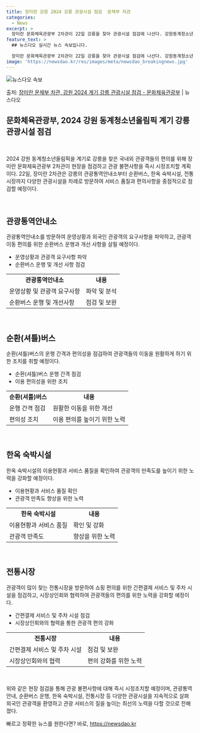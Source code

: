 ```yaml
---
title: 장미란 강원 2024 강릉 관광시설 점검  문체부 차관
categories:
  - News
excerpt: >
  장미란 문화체육관광부 2차관이 22일 강릉을 찾아 관광시설 점검에 나선다. 강원동계청소년 올림픽(강원 202…
feature_text: >
  ## 뉴스다오 실시간 뉴스 속보입니다.

  장미란 문화체육관광부 2차관이 22일 강릉을 찾아 관광시설 점검에 나선다. 강원동계청소년 올림픽(강원 202…
image: 'https://newsdao.kr/res/images/meta/newsdao_breakingnews.jpg'
---
```


![뉴스다오 속보](https://newsdao.kr/res/images/meta/newsdao_breakingnews.jpg)

<p>출처: <a href="https://newsdao.kr/3055" rel="dofollow">장미란 문체부 차관, 강원 2024 계기 강릉 관광시설 점검 - 문화체육관광부</a> | 뉴스다오</p>

<h2 data-ke-size="size26">문화체육관광부, 2024 강원 동계청소년올림픽 계기 강릉 관광시설 점검</h2>
<p data-ke-size="size16">&nbsp;</p>
2024 강원 동계청소년올림픽을 계기로 강릉을 찾은 국내외 관광객들의 편의를 위해 장미란 문화체육관광부 2차관이 현장을 점검하고 관광 불편사항을 즉시 시정조치할 계획이다. 22일, 장미란 2차관은 강릉의 관광통역안내소부터 순환버스, 한옥 숙박시설, 전통시장까지 다양한 관광시설을 차례로 방문하여 서비스 품질과 편의사항을 중점적으로 점검할 예정이다.
<p data-ke-size="size16">&nbsp;</p>

<h2 data-ke-size="size24">관광통역안내소</h2>
<p data-ke-size="size16">관광통역안내소를 방문하여 운영상황과 외국인 관광객의 요구사항을 파악하고, 관광객 이동 편의를 위한 순환버스 운행과 개선 사항을 살필 예정이다.</p>
<ul>
<li>운영상황과 관광객 요구사항 파악</li>
<li>순환버스 운행 및 개선 사항 점검</li>
</ul>
<table>
<tbody>
<tr>
<td style="text-align: center; height: 17px;"><b>관광통역안내소</b></td>
<td style="text-align: center; height: 17px;"><b>내용</b></td>
</tr>
<tr>
<td style="height: 17px;">운영상황 및 관광객 요구사항</td>
<td style="height: 17px;">파악 및 분석</td>
</tr>
<tr>
<td style="height: 17px;">순환버스 운행 및 개선사항</td>
<td style="height: 17px;">점검 및 보완</td>
</tr>
</tbody>
</table>
<p data-ke-size="size16">&nbsp;</p>

<h2 data-ke-size="size24">순환(셔틀)버스</h2>
<p data-ke-size="size16">순환(셔틀)버스의 운행 간격과 편의성을 점검하여 관광객들의 이동을 원활하게 하기 위한 조치를 취할 예정이다.</p>
<ul>
<li>순환(셔틀)버스 운행 간격 점검</li>
<li>이용 편의성을 위한 조치</li>
</ul>
<table>
<tbody>
<tr>
<td style="text-align: center; height: 17px;"><b>순환(셔틀)버스</b></td>
<td style="text-align: center; height: 17px;"><b>내용</b></td>
</tr>
<tr>
<td style="height: 17px;">운행 간격 점검</td>
<td style="height: 17px;">원활한 이동을 위한 개선</td>
</tr>
<tr>
<td style="height: 17px;">편의성 조치</td>
<td style="height: 17px;">이용 편의를 높이기 위한 노력</td>
</tr>
</tbody>
</table>
<p data-ke-size="size16">&nbsp;</p>

<h2 data-ke-size="size24">한옥 숙박시설</h2>
<p data-ke-size="size16">한옥 숙박시설의 이용현황과 서비스 품질을 확인하여 관광객의 만족도를 높이기 위한 노력을 강화할 예정이다.</p>
<ul>
<li>이용현황과 서비스 품질 확인</li>
<li>관광객 만족도 향상을 위한 노력</li>
</ul>
<table>
<tbody>
<tr>
<td style="text-align: center; height: 17px;"><b>한옥 숙박시설</b></td>
<td style="text-align: center; height: 17px;"><b>내용</b></td>
</tr>
<tr>
<td style="height: 17px;">이용현황과 서비스 품질</td>
<td style="height: 17px;">확인 및 강화</td>
</tr>
<tr>
<td style="height: 17px;">관광객 만족도</td>
<td style="height: 17px;">향상을 위한 노력</td>
</tr>
</tbody>
</table>
<p data-ke-size="size16">&nbsp;</p>

<h2 data-ke-size="size24">전통시장</h2>
<p data-ke-size="size16">관광객이 많이 찾는 전통시장을 방문하여 쇼핑 편의를 위한 간편결제 서비스 및 주차 시설을 점검하고, 시장상인회와 협력하여 관광객들의 편의를 위한 노력을 강화할 예정이다.</p>
<ul>
<li>간편결제 서비스 및 주차 시설 점검</li>
<li>시장상인회와의 협력을 통한 관광객 편의 강화</li>
</ul>
<table>
<tbody>
<tr>
<td style="text-align: center; height: 17px;"><b>전통시장</b></td>
<td style="text-align: center; height: 17px;"><b>내용</b></td>
</tr>
<tr>
<td style="height: 17px;">간편결제 서비스 및 주차 시설</td>
<td style="height: 17px;">점검 및 보완</td>
</tr>
<tr>
<td style="height: 17px;">시장상인회와의 협력</td>
<td style="height: 17px;">편의 강화를 위한 노력</td>
</tr>
</tbody>
</table>
<p data-ke-size="size16">&nbsp;</p>

위와 같은 현장 점검을 통해 관광 불편사항에 대해 즉시 시정조치할 예정이며, 관광통역안내, 순환버스 운행, 한옥 숙박시설, 전통시장 등 다양한 관광시설을 지속적으로 살펴 외국인 관광객을 환영하고 관광 서비스의 질을 높이는 최선의 노력을 다할 것으로 전해졌다. 

빠르고 정확한 뉴스를 원한다면? 바로, <a href="https://newsdao.kr" rel="dofollow">https://newsdao.kr</a>


    
